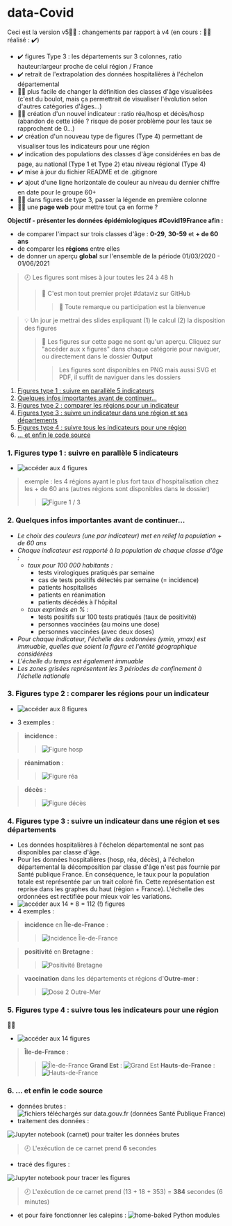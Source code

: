 # data-Covid

Ceci est la version v5:construction_worker_man: :
changements par rapport à v4 (en cours : :construction_worker_man: réalisé : :heavy_check_mark:)
* :heavy_check_mark: figures Type 3 : les départements sur 3 colonnes, ratio hauteur:largeur proche de celui région / France
* :heavy_check_mark: retrait de l'extrapolation des données hospitalières à l'échelon départemental
* :construction_worker_man: plus facile de changer la définition des classes d'âge visualisées (c'est du boulot, mais ça permettrait de visualiser l'évolution selon d'autres catégories d'âges...)
* :construction_worker_man: création d'un nouvel indicateur : ratio réa/hosp et décès/hosp (abandon de cette idée ? risque de poser problème pour les taux se rapprochent de 0...)
* :heavy_check_mark: création d'un nouveau type de figures (Type 4) permettant de visualiser tous les indicateurs pour une région
* :heavy_check_mark: indication des populations des classes d'âge considérées en bas de page, au national (Type 1 et Type 2) etau niveau régional (Type 4)
* :heavy_check_mark: mise à jour du fichier README et de .gitignore
* :heavy_check_mark: ajout d'une ligne horizontale de couleur au niveau du dernier chiffre en date pour le groupe 60+
* :construction_worker_man: dans figures de type 3, passer la légende en première colonne
* :construction_worker_man: une **page web** pour mettre tout ça en forme ? 

**Objectif - présenter les données épidémiologiques #Covid19France afin :**

* de comparer l'impact sur trois classes d'âge : **0-29**, **30-59** et **+ de 60 ans**
* de comparer les **régions** entre elles
* de donner un aperçu **global** sur l'ensemble de la période 01/03/2020 - 01/06/2021

>:clock8: Les figures sont mises à jour toutes les 24 à 48 h
>>:hatching_chick: C'est mon tout premier projet #dataviz sur GitHub
>>>:tada: Toute remarque ou participation est la bienvenue

>:bulb: Un jour je mettrai des slides expliquant (1) le calcul (2) la disposition des figures
>>:mag_right: Les figures sur cette page ne sont qu'un aperçu. Cliquez sur "accéder aux x figures" dans chaque catégorie pour naviguer, ou directement dans le dossier **Output**
>>>Les figures sont disponibles en PNG mais aussi SVG et PDF, il suffit de naviguer dans les dossiers

1. [Figures type 1 : suivre en parallèle 5 indicateurs](#example2)
2. [Quelques infos importantes avant de continuer...](#infos)
3. [Figures type 2 : comparer les régions pour un indicateur](#example1)
4. [Figures type 3 : suivre un indicateur dans une région et ses départements](#example3)
5. [Figures type 4 : suivre tous les indicateurs pour une région](#example4)
6. [... et enfin le code source](#example5)

### 1. Figures type 1 : suivre en parallèle 5 indicateurs<a name="example2"></a>

* ![accéder aux 4 figures](/Output/Type1)

>exemple : les 4 régions ayant le plus fort taux d'hospitalisation chez les + de 60 ans (autres régions sont disponibles dans le dossier)
>>![Figure 1 / 3](/Output/Type1/r%C3%A9gions%201%20sur%203.png)

### 2. Quelques infos importantes avant de continuer...<a name="info"></a>

* _Le choix des couleurs (une par indicateur) met en relief la population + de 60 ans_
* _Chaque indicateur est rapporté à la population de chaque classe d'âge :_
    * _taux pour 100 000 habitants :_
        * tests virologiques pratiqués par semaine
        * cas de tests positifs détectés par semaine (= incidence)
        * patients hospitalisés
        * patients en réanimation
        * patients décédés à l'hôpital
    * _taux exprimés en % :_
        * tests positifs sur 100 tests pratiqués (taux de positivité)
        * personnes vaccinées (au moins une dose)
        * personnes vaccinées (avec deux doses)
* _Pour chaque indicateur, l'échelle des ordonnées (ymin, ymax) est immuable, quelles que soient la figure et l'entité géographique considérées_
* _L'échelle du temps est également immuable_
* _Les zones grisées représentent les 3 périodes de confinement à l'échelle nationale_

### 3. Figures type 2 : comparer les régions pour un indicateur <a name="example1"></a>

* ![accéder aux 8 figures](/Output/Type2)

* 3 exemples :
> **incidence** :
>>![Figure hosp](/Output/Type2/fig-incidence.png)

> **réanimation** :
>>![Figure réa](/Output/Type2/fig-rea.png)

> **décès** :
>>![Figure décès](/Output/Type2/fig-deces.png)

### 4. Figures type 3 : suivre un indicateur dans une région et ses départements<a name="example3"></a>

* Les données hospitalières à l'échelon départemental ne sont pas disponibles par classe d'âge.
* Pour les données hospitalières (hosp, réa, décès), à l'échelon départemental la décomposition par classe d'âge n'est pas fournie par Santé publique France. En conséquence, le taux pour la population totale est représentée par un trait coloré fin. Cette représentation est reprise dans les graphes du haut (région + France). L'échelle des ordonnées est rectifiée pour mieux voir les variations.
* ![accéder aux 14 * 8 = 112 (!) figures](/Output/Type3)
* 4 exemples :

>**incidence** en **Île-de-France** :
>>![Incidence Île-de-France](/Output/Type3/%C3%8Ele-de-France/%C3%8Ele-de-France-incidence.png)

>**positivité** en **Bretagne** :
>>![Positivité Bretagne](/Output/Type3/Bretagne/Bretagne-positivite.png)

>**vaccination** dans les départements et régions d'**Outre-mer** :
>>![Dose 2 Outre-Mer](/Output/Type3/Outre-mer%20(DROM)/Outre-mer%20(DROM)-dose2.png)

### 5. Figures type 4 : suivre tous les indicateurs pour une région<a name="example4"></a>
:construction_worker_man:
* ![accéder aux 14 figures](/Output/Type4)
>**Île-de-France** :
>>![Île-de-France](/Output/Type4/%C3%8Ele-de-France.png)
>**Grand Est** :
>>![Grand Est](/Output/Type4/Grand%20Est.png)
>**Hauts-de-France** :
>>![Hauts-de-France](/Output/Type4/Hauts-de-France.png)

### 6. ... et enfin le code source <a name="example5"></a>

* données brutes :
![fichiers téléchargés sur data.gouv.fr (données Santé Publique France)](/Data)
* traitement des données :

![_Jupyter notebook_ (carnet) pour traiter les données brutes](/Code/v4%20Traitement%20des%20donn%C3%A9es.ipynb)
> :clock8: L'exécution de ce carnet prend **6** secondes

* tracé des figures :

![_Jupyter notebook_ pour tracer les figures](/Code/v4%20Trac%C3%A9%20des%20figures.ipynb)
> :clock8: L'exécution de ce carnet prend (13 + 18 + 353) = **384** secondes (6 minutes)

* et pour faire fonctionner les calepins :
![home-baked Python modules](/Code/my_package)
